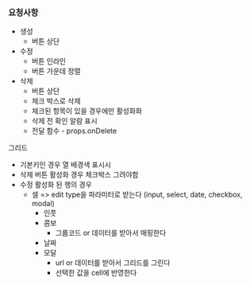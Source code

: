 ### 요청사항

- 생성
    - 버튼 상단
- 수정
    - 버튼 인라인
    - 버튼 가운데 정렬
- 삭제
    - 버튼 상단
    - 체크 박스로 삭제
    - 체크된 항목이 있을 경우에만 활성화화
    - 삭제 전 확인 알람 표시
    - 전달 함수 - props.onDelete

그리드

- 기본키인 경우 열 배경색 표시시
- 삭제 버튼 활성화 경우 체크박스 그려야함
- 수정 활성화 된 행의 경우
    - 셀 => edit type을 파라미터로 받는다 (input, select, date, checkbox, modal)
        - 인풋
        - 콤보
            - 그룹코드 or 데이터를 받아서 매핑한다
        - 날짜
        - 모달
            - url or 데이터를 받아서 그리드를 그린다
            - 선택한 값을 cell에 반영한다
